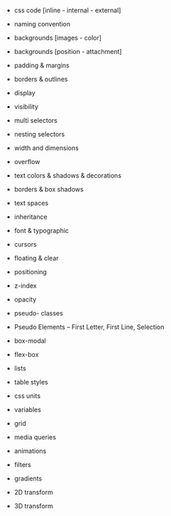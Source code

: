 - css code [inline - internal - external]
- naming convention     
- backgrounds [images - color]
- backgrounds [position - attachment]
- padding & margins
- borders & outlines
- display
- visibility
- multi selectors
- nesting selectors
- width and dimensions
- overflow
- text colors & shadows & decorations
- borders & box shadows
- text spaces
- inheritance
- font & typographic
- cursors
- floating & clear



- positioning
- z-index
- opacity
- pseudo- classes
- Pseudo Elements – First Letter, First Line, Selection
- box-modal
- flex-box
- lists
- table styles
- css units
- variables





- grid
- media queries


- animations
- filters
- gradients
- 2D transform
- 3D transform
